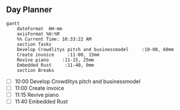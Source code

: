 ## Day Planner
```mermaid
gantt
    dateFormat  HH-mm
    axisFormat %H:%M
    %% Current Time: 10:33:22 AM
    section Tasks
    Develop Crowdlitys pitch and businessmodel     :10-00, 60mm
    Create invoice     :11-00, 15mm
    Revive piano     :11-15, 25mm
    Embedded Rust     :11-40, 0mm
    section Breaks

```

- [ ] 10:00 Develop Crowdlitys pitch and businessmodel
- [ ] 11:00 Create invoice
- [ ] 11:15 Revive piano
- [ ] 11:40 Embedded Rust